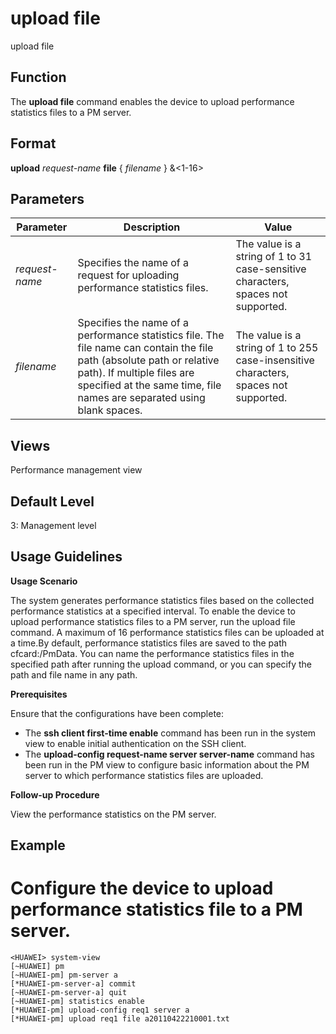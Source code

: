 upload file
===========

upload file

Function
--------



The **upload file** command enables the device to upload performance statistics files to a PM server.




Format
------

**upload** *request-name* **file** { *filename* } &<1-16>


Parameters
----------

| Parameter | Description | Value |
| --- | --- | --- |
| *request-name* | Specifies the name of a request for uploading performance statistics files. | The value is a string of 1 to 31 case-sensitive characters, spaces not supported. |
| *filename* | Specifies the name of a performance statistics file.  The file name can contain the file path (absolute path or relative path). If multiple files are specified at the same time, file names are separated using blank spaces. | The value is a string of 1 to 255 case-insensitive characters, spaces not supported. |



Views
-----

Performance management view


Default Level
-------------

3: Management level


Usage Guidelines
----------------

**Usage Scenario**



The system generates performance statistics files based on the collected performance statistics at a specified interval. To enable the device to upload performance statistics files to a PM server, run the upload file command. A maximum of 16 performance statistics files can be uploaded at a time.By default, performance statistics files are saved to the path cfcard:/PmData. You can name the performance statistics files in the specified path after running the upload command, or you can specify the path and file name in any path.



**Prerequisites**

Ensure that the configurations have been complete:

* The **ssh client first-time enable** command has been run in the system view to enable initial authentication on the SSH client.
* The **upload-config request-name server server-name** command has been run in the PM view to configure basic information about the PM server to which performance statistics files are uploaded.

**Follow-up Procedure**

View the performance statistics on the PM server.


Example
-------

# Configure the device to upload performance statistics file to a PM server.
```
<HUAWEI> system-view
[~HUAWEI] pm
[~HUAWEI-pm] pm-server a
[*HUAWEI-pm-server-a] commit
[~HUAWEI-pm-server-a] quit
[~HUAWEI-pm] statistics enable
[*HUAWEI-pm] upload-config req1 server a
[*HUAWEI-pm] upload req1 file a20110422210001.txt

```
